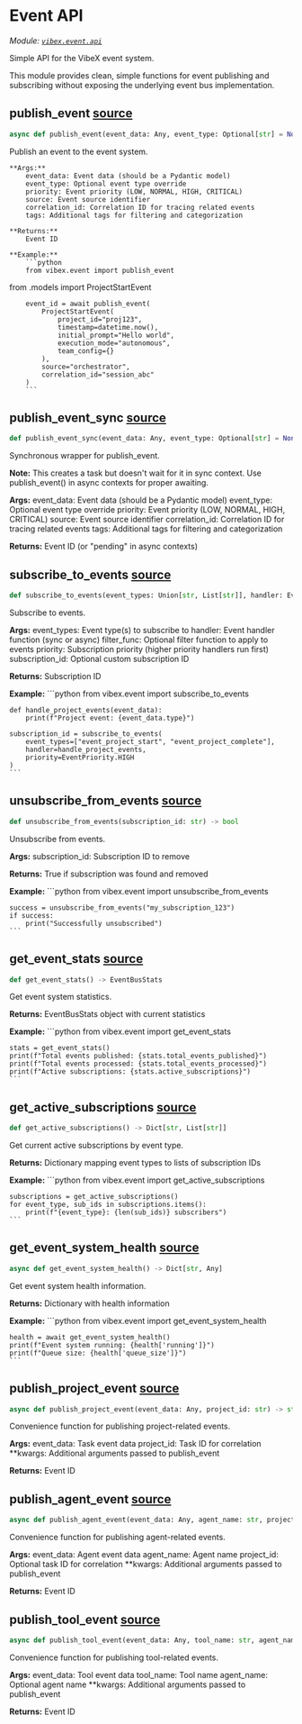# Event API

*Module: [`vibex.event.api`](https://github.com/dustland/vibex/blob/main/src/vibex/event/api.py)*

Simple API for the VibeX event system.

This module provides clean, simple functions for event publishing and subscribing
without exposing the underlying event bus implementation.

## publish_event <a href="https://github.com/dustland/vibex/blob/main/src/vibex/event/api.py#L15" class="source-link" title="View source code">source</a>

```python
async def publish_event(event_data: Any, event_type: Optional[str] = None, priority: EventPriority = EventPriority.NORMAL, source: Optional[str] = None, correlation_id: Optional[str] = None, tags: Optional[Dict[str, str]] = None) -> str
```

Publish an event to the event system.

    **Args:**
        event_data: Event data (should be a Pydantic model)
        event_type: Optional event type override
        priority: Event priority (LOW, NORMAL, HIGH, CRITICAL)
        source: Event source identifier
        correlation_id: Correlation ID for tracing related events
        tags: Additional tags for filtering and categorization

    **Returns:**
        Event ID

    **Example:**
        ```python
        from vibex.event import publish_event
from .models import ProjectStartEvent

        event_id = await publish_event(
            ProjectStartEvent(
                project_id="proj123",
                timestamp=datetime.now(),
                initial_prompt="Hello world",
                execution_mode="autonomous",
                team_config={}
            ),
            source="orchestrator",
            correlation_id="session_abc"
        )
        ```

## publish_event_sync <a href="https://github.com/dustland/vibex/blob/main/src/vibex/event/api.py#L66" class="source-link" title="View source code">source</a>

```python
def publish_event_sync(event_data: Any, event_type: Optional[str] = None, priority: EventPriority = EventPriority.NORMAL, source: Optional[str] = None, correlation_id: Optional[str] = None, tags: Optional[Dict[str, str]] = None) -> str
```

Synchronous wrapper for publish_event.

**Note:** This creates a task but doesn't wait for it in sync context.
Use publish_event() in async contexts for proper awaiting.

**Args:**
    event_data: Event data (should be a Pydantic model)
    event_type: Optional event type override
    priority: Event priority (LOW, NORMAL, HIGH, CRITICAL)
    source: Event source identifier
    correlation_id: Correlation ID for tracing related events
    tags: Additional tags for filtering and categorization

**Returns:**
    Event ID (or "pending" in async contexts)

## subscribe_to_events <a href="https://github.com/dustland/vibex/blob/main/src/vibex/event/api.py#L102" class="source-link" title="View source code">source</a>

```python
def subscribe_to_events(event_types: Union[str, List[str]], handler: EventHandler, filter_func: Optional[EventFilter] = None, priority: EventPriority = EventPriority.NORMAL, subscription_id: Optional[str] = None) -> str
```

Subscribe to events.

**Args:**
    event_types: Event type(s) to subscribe to
    handler: Event handler function (sync or async)
    filter_func: Optional filter function to apply to events
    priority: Subscription priority (higher priority handlers run first)
    subscription_id: Optional custom subscription ID

**Returns:**
    Subscription ID

**Example:**
    ```python
    from vibex.event import subscribe_to_events

    def handle_project_events(event_data):
        print(f"Project event: {event_data.type}")

    subscription_id = subscribe_to_events(
        event_types=["event_project_start", "event_project_complete"],
        handler=handle_project_events,
        priority=EventPriority.HIGH
    )
    ```

## unsubscribe_from_events <a href="https://github.com/dustland/vibex/blob/main/src/vibex/event/api.py#L146" class="source-link" title="View source code">source</a>

```python
def unsubscribe_from_events(subscription_id: str) -> bool
```

Unsubscribe from events.

**Args:**
    subscription_id: Subscription ID to remove

**Returns:**
    True if subscription was found and removed

**Example:**
    ```python
    from vibex.event import unsubscribe_from_events

    success = unsubscribe_from_events("my_subscription_123")
    if success:
        print("Successfully unsubscribed")
    ```

## get_event_stats <a href="https://github.com/dustland/vibex/blob/main/src/vibex/event/api.py#L169" class="source-link" title="View source code">source</a>

```python
def get_event_stats() -> EventBusStats
```

Get event system statistics.

**Returns:**
    EventBusStats object with current statistics

**Example:**
    ```python
    from vibex.event import get_event_stats

    stats = get_event_stats()
    print(f"Total events published: {stats.total_events_published}")
    print(f"Total events processed: {stats.total_events_processed}")
    print(f"Active subscriptions: {stats.active_subscriptions}")
    ```

## get_active_subscriptions <a href="https://github.com/dustland/vibex/blob/main/src/vibex/event/api.py#L190" class="source-link" title="View source code">source</a>

```python
def get_active_subscriptions() -> Dict[str, List[str]]
```

Get current active subscriptions by event type.

**Returns:**
    Dictionary mapping event types to lists of subscription IDs

**Example:**
    ```python
    from vibex.event import get_active_subscriptions

    subscriptions = get_active_subscriptions()
    for event_type, sub_ids in subscriptions.items():
        print(f"{event_type}: {len(sub_ids)} subscribers")
    ```

## get_event_system_health <a href="https://github.com/dustland/vibex/blob/main/src/vibex/event/api.py#L210" class="source-link" title="View source code">source</a>

```python
async def get_event_system_health() -> Dict[str, Any]
```

Get event system health information.

**Returns:**
    Dictionary with health information

**Example:**
    ```python
    from vibex.event import get_event_system_health

    health = await get_event_system_health()
    print(f"Event system running: {health['running']}")
    print(f"Queue size: {health['queue_size']}")
    ```

## publish_project_event <a href="https://github.com/dustland/vibex/blob/main/src/vibex/event/api.py#L231" class="source-link" title="View source code">source</a>

```python
async def publish_project_event(event_data: Any, project_id: str) -> str
```

Convenience function for publishing project-related events.

**Args:**
    event_data: Task event data
    project_id: Task ID for correlation
    **kwargs: Additional arguments passed to publish_event

**Returns:**
    Event ID

## publish_agent_event <a href="https://github.com/dustland/vibex/blob/main/src/vibex/event/api.py#L252" class="source-link" title="View source code">source</a>

```python
async def publish_agent_event(event_data: Any, agent_name: str, project_id: Optional[str] = None) -> str
```

Convenience function for publishing agent-related events.

**Args:**
    event_data: Agent event data
    agent_name: Agent name
    project_id: Optional task ID for correlation
    **kwargs: Additional arguments passed to publish_event

**Returns:**
    Event ID

## publish_tool_event <a href="https://github.com/dustland/vibex/blob/main/src/vibex/event/api.py#L278" class="source-link" title="View source code">source</a>

```python
async def publish_tool_event(event_data: Any, tool_name: str, agent_name: Optional[str] = None) -> str
```

Convenience function for publishing tool-related events.

**Args:**
    event_data: Tool event data
    tool_name: Tool name
    agent_name: Optional agent name
    **kwargs: Additional arguments passed to publish_event

**Returns:**
    Event ID
